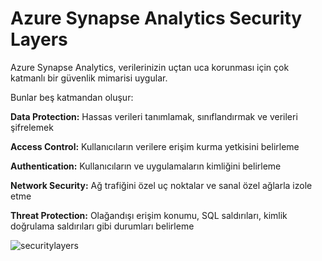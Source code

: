 # Azure Synapse Analytics Security Layers

Azure Synapse Analytics, verilerinizin uçtan uca korunması için çok katmanlı bir güvenlik mimarisi uygular.

Bunlar beş katmandan oluşur:

**Data Protection:** Hassas verileri tanımlamak, sınıflandırmak ve verileri şifrelemek

**Access Control:** Kullanıcıların verilere erişim kurma yetkisini belirleme

**Authentication:** Kullanıcıların ve uygulamaların kimliğini belirleme

**Network Security:** Ağ trafiğini özel uç noktalar ve sanal özel ağlarla izole etme

**Threat Protection:** Olağandışı erişim konumu, SQL saldırıları, kimlik doğrulama saldırıları gibi durumları belirleme


![securitylayers](https://docs.microsoft.com/en-us/azure/synapse-analytics/guidance/media/security-white-paper-overview/azure-synapse-security-layers.png)

